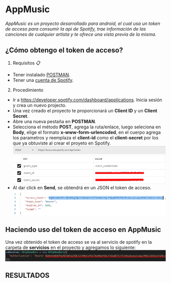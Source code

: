 # AppMusic
_AppMusic es un proyecto desarrollado para android, el cual usa un token de acceso para consumir la api de Spotify, trae información de las canciones de cualquier artista y te ofrece una vista previa de la misma._
## ¿Cómo obtengo el token de acceso?
1. Requisitos 📋
- Tener instalado [POSTMAN](https://www.postman.com/).
- Tener una [cuenta de Spotify](https://accounts.spotify.com/).
2. Procedimiento
- Ir a https://developer.spotify.com/dashboard/applications. Inicia sesión y crea un nuevo projecto.
- Una vez creado el proyecto te proporcionará un **Client ID** y un **Client Secret**.
- Abre una nueva pestaña en **POSTMAN**.
- Selecciona el método **POST**, agrega la ruta/enlace, luego seleciona en **Body**, elige el formato **x-www-form-urlencoded**, en el cuerpo agrega los parametros y reemplaza el **client-id** como el **client-secret** por los que ya obtuviste al crear el proyeto en Spotify.
![ScreenShot](/src/assets/img/post-token.png?raw=true)
![ScreenShot](/src/assets/img/valores-token.png?raw=true)
- Al dar click en **Send**, se obtendrá en un JSON el token de acceso.
![ScreenShot](/src/assets/img/token.png?raw=true)
## Haciendo uso del token de acceso en AppMusic
Una vez obtenido el token de acceso se va al servicio de spotify en la carpeta de **servicios** en el proyecto y agregamos lo siguiente:
![ScreenShot](/src/assets/img/token-cabecera.png?raw=true)
## RESULTADOS
